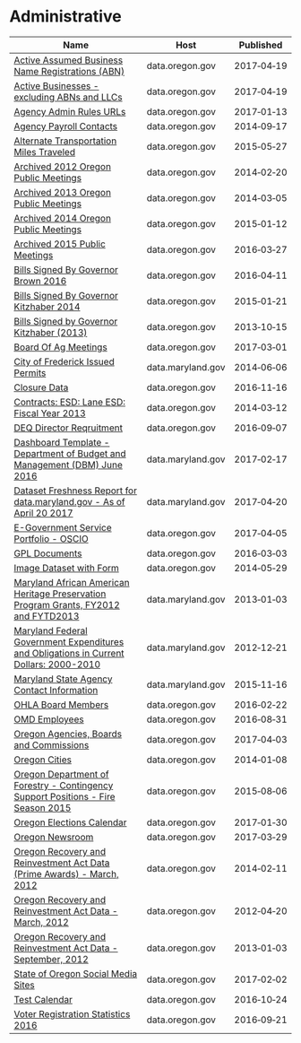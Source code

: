 # Administrative

Name | Host | Published
---- | ---- | ---------
[Active Assumed Business Name Registrations (ABN)](../datasets/vt5w-tv2x.md) | data.oregon.gov | 2017&#x2011;04&#x2011;19
[Active Businesses - excluding ABNs and LLCs](../datasets/vd6m-2vq9.md) | data.oregon.gov | 2017&#x2011;04&#x2011;19
[Agency Admin Rules URLs](../datasets/qisn-cfm3.md) | data.oregon.gov | 2017&#x2011;01&#x2011;13
[Agency Payroll Contacts](../datasets/agyj-8dkq.md) | data.oregon.gov | 2014&#x2011;09&#x2011;17
[Alternate Transportation Miles Traveled](../datasets/mmpn-adtj.md) | data.oregon.gov | 2015&#x2011;05&#x2011;27
[Archived 2012 Oregon Public Meetings](../datasets/tyr6-t2jq.md) | data.oregon.gov | 2014&#x2011;02&#x2011;20
[Archived 2013 Oregon Public Meetings](../datasets/3iyi-2ngk.md) | data.oregon.gov | 2014&#x2011;03&#x2011;05
[Archived 2014 Oregon Public Meetings](../datasets/5hiq-y4di.md) | data.oregon.gov | 2015&#x2011;01&#x2011;12
[Archived 2015 Public Meetings](../datasets/dfcd-nnu4.md) | data.oregon.gov | 2016&#x2011;03&#x2011;27
[Bills Signed By Governor Brown 2016](../datasets/3ndr-ntjb.md) | data.oregon.gov | 2016&#x2011;04&#x2011;11
[Bills Signed By Governor Kitzhaber 2014](../datasets/murb-ru5f.md) | data.oregon.gov | 2015&#x2011;01&#x2011;21
[Bills Signed by Governor Kitzhaber (2013)](../datasets/xbn8-g7iv.md) | data.oregon.gov | 2013&#x2011;10&#x2011;15
[Board Of Ag Meetings](../datasets/peu4-h785.md) | data.oregon.gov | 2017&#x2011;03&#x2011;01
[City of Frederick Issued Permits](../datasets/xrz3-9xhj.md) | data.maryland.gov | 2014&#x2011;06&#x2011;06
[Closure Data](../datasets/j8dn-qfsg.md) | data.oregon.gov | 2016&#x2011;11&#x2011;16
[Contracts: ESD: Lane ESD: Fiscal Year 2013](../datasets/unv5-ptiu.md) | data.oregon.gov | 2014&#x2011;03&#x2011;12
[DEQ Director Reqruitment](../datasets/c2nt-2xqc.md) | data.oregon.gov | 2016&#x2011;09&#x2011;07
[Dashboard Template - Department of Budget and Management (DBM) June 2016](../datasets/r6ug-dr3g.md) | data.maryland.gov | 2017&#x2011;02&#x2011;17
[Dataset Freshness Report for data.maryland.gov - As of April 20 2017](../datasets/8ypa-c9d9.md) | data.maryland.gov | 2017&#x2011;04&#x2011;20
[E-Government Service Portfolio - OSCIO](../datasets/9g5a-r9zs.md) | data.oregon.gov | 2017&#x2011;04&#x2011;05
[GPL Documents](../datasets/6y98-3xjn.md) | data.oregon.gov | 2016&#x2011;03&#x2011;03
[Image Dataset with Form](../datasets/94qd-8jtk.md) | data.oregon.gov | 2014&#x2011;05&#x2011;29
[Maryland African American Heritage Preservation Program Grants, FY2012 and FYTD2013](../datasets/msef-4ywk.md) | data.maryland.gov | 2013&#x2011;01&#x2011;03
[Maryland Federal Government Expenditures and Obligations in Current Dollars: 2000-2010](../datasets/2qau-gexw.md) | data.maryland.gov | 2012&#x2011;12&#x2011;21
[Maryland State Agency Contact Information](../datasets/jfbi-sxb5.md) | data.maryland.gov | 2015&#x2011;11&#x2011;16
[OHLA Board Members](../datasets/x7pc-5mrn.md) | data.oregon.gov | 2016&#x2011;02&#x2011;22
[OMD Employees](../datasets/p65y-ar9u.md) | data.oregon.gov | 2016&#x2011;08&#x2011;31
[Oregon Agencies, Boards and Commissions](../datasets/wu8n-jqum.md) | data.oregon.gov | 2017&#x2011;04&#x2011;03
[Oregon Cities](../datasets/d9dy-mbsn.md) | data.oregon.gov | 2014&#x2011;01&#x2011;08
[Oregon Department of Forestry - Contingency Support Positions - Fire Season 2015](../datasets/dmf4-rxze.md) | data.oregon.gov | 2015&#x2011;08&#x2011;06
[Oregon Elections Calendar](../datasets/i8qc-cakg.md) | data.oregon.gov | 2017&#x2011;01&#x2011;30
[Oregon Newsroom](../datasets/j8eb-8um2.md) | data.oregon.gov | 2017&#x2011;03&#x2011;29
[Oregon Recovery and Reinvestment Act Data (Prime Awards) - March, 2012](../datasets/e6m7-jh27.md) | data.oregon.gov | 2014&#x2011;02&#x2011;11
[Oregon Recovery and Reinvestment Act Data - March, 2012](../datasets/q3a9-rf9x.md) | data.oregon.gov | 2012&#x2011;04&#x2011;20
[Oregon Recovery and Reinvestment Act Data - September, 2012](../datasets/dyk3-um2s.md) | data.oregon.gov | 2013&#x2011;01&#x2011;03
[State of Oregon Social Media Sites](../datasets/hqhe-shsc.md) | data.oregon.gov | 2017&#x2011;02&#x2011;02
[Test Calendar](../datasets/ckyn-bwp9.md) | data.oregon.gov | 2016&#x2011;10&#x2011;24
[Voter Registration Statistics 2016](../datasets/c5a8-vfhd.md) | data.oregon.gov | 2016&#x2011;09&#x2011;21

